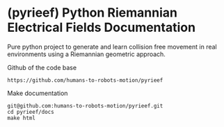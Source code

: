 (pyrieef) Python Riemannian Electrical Fields Documentation
=============

Pure python project to generate and learn collision free movement
in real environments using a Riemannian geometric approach.

Github of the code base

    https://github.com/humans-to-robots-motion/pyrieef

Make documentation

    git@github.com:humans-to-robots-motion/pyrieef.git
    cd pyrieef/docs
    make html



